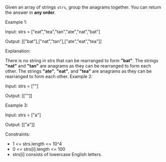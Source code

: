 Given an array of strings ``strs``, group the anagrams together. You can return the answer in **any order**.

Example 1:

Input: strs = ["eat","tea","tan","ate","nat","bat"]

Output: [["bat"],["nat","tan"],["ate","eat","tea"]]

Explanation:

There is no string in strs that can be rearranged to form **"bat"**.
The strings **"nat"** and **"tan"** are anagrams as they can be rearranged to form each other.
The strings **"ate"**, **"eat"**, and **"tea"** are anagrams as they can be rearranged to form each other.
Example 2:

Input: strs = [""]

Output: [[""]]

Example 3:

Input: strs = ["a"]

Output: [["a"]]

 

Constraints:

- 1 <= strs.length <= 10^4
- 0 <= strs[i].length <= 100
- strs[i] consists of lowercase English letters.
